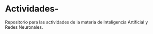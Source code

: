 # Actividades-
Repositorio para las actividades de la materia de Inteligencia Artificial y Redes Neuronales.
